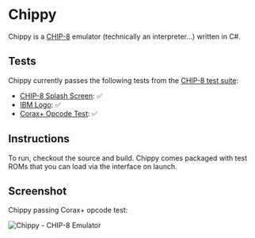 # Chippy

Chippy is a [CHIP-8](https://en.wikipedia.org/wiki/CHIP-8) emulator (technically an interpreter...) written in C#.

## Tests

Chippy currently passes the following tests from the [CHIP-8 test suite](https://github.com/Timendus/chip8-test-suite?tab=readme-ov-file):

- [CHIP-8 Splash Screen](https://github.com/Timendus/chip8-test-suite?tab=readme-ov-file#chip-8-splash-screen): ✅
- [IBM Logo](https://github.com/Timendus/chip8-test-suite#ibm-logo): ✅
- [Corax+ Opcode Test](https://github.com/Timendus/chip8-test-suite#corax-opcode-test): ✅

## Instructions

To run, checkout the source and build. Chippy comes packaged with test ROMs that you can load via the interface on launch.

## Screenshot

Chippy passing Corax+ opcode test:

![Chippy - CHIP-8 Emulator](https://github.com/user-attachments/assets/fd822186-6501-4946-bf4a-d324df607d8b)